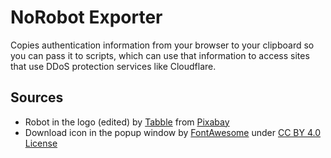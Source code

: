 # NoRobot Exporter
Copies authentication information from your browser to your clipboard so you can pass it to scripts, which can use that information to access sites that use DDoS protection services like Cloudflare.

## Sources

- Robot in the logo (edited) by [Tabble](https://pixabay.com/users/tabble-989840) from [Pixabay](https://pixabay.com/)
- Download icon in the popup window by [FontAwesome](https://fontawesome.com/) under [CC BY 4.0 License](https://creativecommons.org/licenses/by/4.0/)
